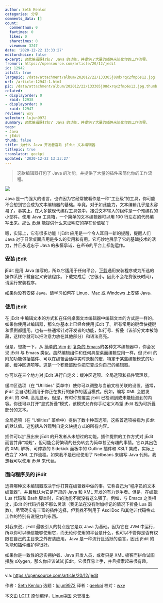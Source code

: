 ```yaml
---
author: Seth Kenlon
categories: 分享
comments_data: []
count:
  commentnum: 0
  favtimes: 0
  likes: 0
  sharetimes: 0
  viewnum: 3247
date: '2020-12-22 13:33:27'
editorchoice: false
excerpt: 这款编辑器打包了 Java 的功能，并提供了大量的插件来简化你的工作流程。
fromurl: https://opensource.com/article/20/12/jedit
id: 12942
islctt: true
largepic: /data/attachment/album/202012/22/133305j08dxrqx2fmp6s12.jpg
url: /article-12942-1.html
pic: /data/attachment/album/202012/22/133305j08dxrqx2fmp6s12.jpg.thumb.jpg
related:
- displayorder: 0
  raid: 12938
- displayorder: 0
  raid: 12947
reviewer: wxy
selector: lujun9972
summary: 这款编辑器打包了 Java 的功能，并提供了大量的插件来简化你的工作流程。
tags:
- Java
- jEdit
thumb: false
title: 为什么 Java 开发者喜欢 jEdit 文本编辑器
titlepic: true
translator: geekpi
updated: '2020-12-22 13:33:27'
---
```



> 
> 这款编辑器打包了 Java 的功能，并提供了大量的插件来简化你的工作流程。
> 
> 
> 


![](/data/attachment/album/202012/22/133305j08dxrqx2fmp6s12.jpg)


Java 是一门强大的语言。也许因为它经常被看作是一种“工业级”的工具，你可能不会想到它会成为文本编辑器的基础。毕竟，对于如此能力，文本编辑几乎是太容易了。事实上，在大多数现代编程工具包中，接受文本输入的组件是一个预编程的小部件。使用 Java 工具箱，一个简单的文本编辑器可以用 100 行左右的代码编写出来。那么 [jEdit](http://jedit.org) 能提供什么来证明它的存在价值呢？


嗯，实际上，它有很多功能！jEdit 应用是一个令人耳目一新的提醒，提醒人们 Java 对于日常桌面应用是多么的实用和有用。它巧妙地展示了它的基础技术的活力，并且永远忠于 Java 的永恒承诺，在*所有*的平台上都能运作。


### 安装 jEdit


jEdit 是用 Java 编写的，所以它适用于任何平台。[下载](http://www.jedit.org/index.php?page=download)通用安装程序或为所选的操作系统下载自定义安装程序。下载完成后（它很小，因此不会花费很长时间），请运行安装程序。


如果你没有安装 Java，请学习如何在 [Linux](/article-11614-1.html)、[Mac 或 Windows](http://adoptopenjdk.org) 上安装 Java。


### 使用 jEdit


在 jEdit 中编辑文本的方式和在任何桌面文本编辑器中编辑文本的方式是一样的。如果你使用过编辑器，那么你基本上已经会使用 jEdit 了。所有常用的键盘快捷键和惯例都适用。也有一些通常针对开发者的功能，如行号、折叠（该部分文本被隐藏，这样你就可以把注意力放在其他部分）和语法高亮。


但是，想象一下，从 [简单的 Vim](https://opensource.com/article/20/12/vi-text-editor) 到 [复杂的 Emacs](/article-12923-1.html)的各种文本编辑器中，你会发现 jEdit 与 Emacs 类似。虽然编辑组件和任何典型桌面编辑应用一样，但 jEdit 的附加功能包括插件、可以在编辑会话中实时录制的宏、特定于某些编辑模式的功能、缓冲区选项等。这是一个积极鼓励你把它变成你自己的编辑器。


你可以在三个地方对 jEdit 进行自定义：缓冲区选项、全局选项和插件管理器。


缓冲区选项（在 “Utilities” 菜单中）使你可以调整与当前文档关联的设置。通常，jEdit 会自动检测用于你正在执行的操作的适当模式。例如，编写 XML 会触发 jEdit 的 XML 高亮显示。但是，有时你想覆盖 jEdit 已检测到或未能检测到的内容。你还可以打开“显式折叠”模式，该模式允许你手动定义希望 jEdit 视为可折叠部分的文本。


全局选项（在 “Utilities” 菜单中）提供了数十种首选项，这些首选项被视为 jEdit 的默认值。这包括从外观到自定义快捷方式的所有内容。


插件可以扩展出来 jEdit 的开发者从未想过的功能。插件提供的工作方式对 jEdit 而言并非“常规”，但可能会将繁琐的任务转变为简单甚至有趣的事情。它以其出色的 XML 解析、可停靠的 Sidekick 面板中的 Outline 插件和 XSLT 集成，实际上改变了 XML 工作流程。如果我不是已经使用了 Netbeans 来编写 Java 代码，我想我可以使用 jEdit 来代替。


### 面向程序员的 jEdit


选择哪种文本编辑器取决于你打算在编辑器中做的事。它称自己为“程序员的文本编辑器”，并且我认为它是严肃的 Java 和 XML 开发的有力竞争者。但是，在编辑 Lua 代码和 Bash 脚本时，它的功能不就没有这么强了。例如，与 Emacs 之类相比，jEdit 的代码折叠不那么灵活（我无法在没有附加标记的情况下折叠 Lua 函数）。尽管确实有丰富的插件选择，但我找不到用于 AsciiDoc 和其他非代码格式工作的特别有说服力的东西。


对我来说，jEdit 最吸引人的特点是它是以 Java 为基础。因为它在 JVM 中运行，所以你可以确信能够使用它，而无论你使用的平台是什么，也可以不管你是否有权限在自己的主目录之外安装应用。Java 是一种流行且活跃的语言，因此 jEdit 的功能和插件维护得很好。


如果你是一致性的忠实拥护者、Java 开发人员，或者只是 XML 极客而拼命试图摆脱 oXygen，那么你应该试试 jEdit。它很容易上手，并且探索起来很有趣。




---


via: <https://opensource.com/article/20/12/jedit>


作者：[Seth Kenlon](https://opensource.com/users/seth) 选题：[lujun9972](https://github.com/lujun9972) 译者：[geekpi](https://github.com/geekpi) 校对：[wxy](https://github.com/wxy)


本文由 [LCTT](https://github.com/LCTT/TranslateProject) 原创编译，[Linux中国](https://linux.cn/) 荣誉推出
